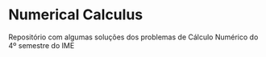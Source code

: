 # Numerical Calculus

Repositório com algumas soluções dos problemas de Cálculo Numérico do 4º semestre do IME
